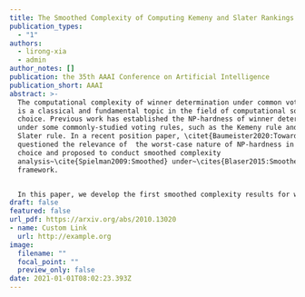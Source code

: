 ```yaml
---
title: The Smoothed Complexity of Computing Kemeny and Slater Rankings
publication_types:
  - "1"
authors:
  - lirong-xia
  - admin
author_notes: []
publication: the 35th AAAI Conference on Artificial Intelligence
publication_short: AAAI
abstract: >-
  The computational complexity of winner determination under common voting rules
  is a classical and fundamental topic in the field of computational social
  choice. Previous work has established the NP-hardness of winner determination
  under some commonly-studied voting rules, such as the Kemeny rule and the
  Slater rule. In a recent position paper, \citet{Baumeister2020:Towards}
  questioned the relevance of  the worst-case nature of NP-hardness in social
  choice and proposed to conduct smoothed complexity
  analysis~\cite{Spielman2009:Smoothed} under~\cites{Blaser2015:Smoothed}
  framework.


  In this paper, we develop the first smoothed complexity results for winner determination in voting.  We prove the smoothed hardness of Kemeny and Slater using the classical smoothed runtime analysis, and prove a parameterized typical-case smoothed easiness result for Kemeny. We also make an attempt of applying~\cites{Blaser2015:Smoothed}  smoothed complexity framework  in social choice contexts by proving that the framework categorizes an always-exponential-time brute force search algorithm as being smoothed poly-time, under a natural noise model based on the well-studied Mallows model in social choice and statistics. Overall, our results show that smoothed complexity analysis in computational social choice is a challenging and fruitful topic.
draft: false
featured: false
url_pdf: https://arxiv.org/abs/2010.13020
- name: Custom Link
  url: http://example.org
image:
  filename: ""
  focal_point: ""
  preview_only: false
date: 2021-01-01T08:02:23.393Z
---
```


